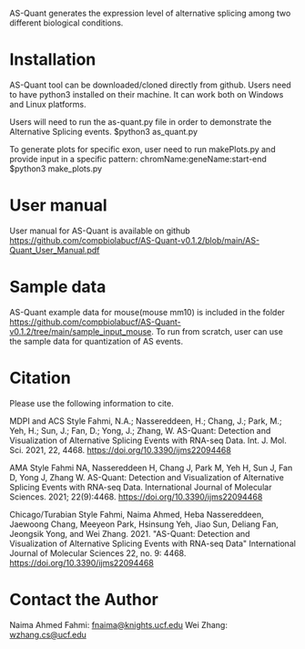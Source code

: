 AS-Quant generates the expression level of alternative splicing among two different biological conditions.

# Installation
AS-Quant tool can be downloaded/cloned directly from github. Users need to have python3 installed on their machine. It can work both on Windows and Linux platforms.

Users will need to run the as-quant.py file in order to demonstrate the Alternative Splicing events.
$python3 as_quant.py

To generate plots for specific exon, user need to run makePlots.py and provide input in a specific pattern: chromName:geneName:start-end
$python3 make_plots.py

# User manual
User manual for AS-Quant is available on github https://github.com/compbiolabucf/AS-Quant-v0.1.2/blob/main/AS-Quant_User_Manual.pdf

# Sample data
AS-Quant example data for mouse(mouse mm10) is included in the folder https://github.com/compbiolabucf/AS-Quant-v0.1.2/tree/main/sample_input_mouse. To run from scratch, user can use the sample data for quantization of AS events.

# Citation
Please use the following information to cite.

MDPI and ACS Style
Fahmi, N.A.; Nassereddeen, H.; Chang, J.; Park, M.; Yeh, H.; Sun, J.; Fan, D.; Yong, J.; Zhang, W. AS-Quant: Detection and Visualization of Alternative Splicing Events with RNA-seq Data. Int. J. Mol. Sci. 2021, 22, 4468. https://doi.org/10.3390/ijms22094468

AMA Style
Fahmi NA, Nassereddeen H, Chang J, Park M, Yeh H, Sun J, Fan D, Yong J, Zhang W. AS-Quant: Detection and Visualization of Alternative Splicing Events with RNA-seq Data. International Journal of Molecular Sciences. 2021; 22(9):4468. https://doi.org/10.3390/ijms22094468

Chicago/Turabian Style
Fahmi, Naima Ahmed, Heba Nassereddeen, Jaewoong Chang, Meeyeon Park, Hsinsung Yeh, Jiao Sun, Deliang Fan, Jeongsik Yong, and Wei Zhang. 2021. "AS-Quant: Detection and Visualization of Alternative Splicing Events with RNA-seq Data" International Journal of Molecular Sciences 22, no. 9: 4468. https://doi.org/10.3390/ijms22094468

# Contact the Author
Naima Ahmed Fahmi: fnaima@knights.ucf.edu
Wei Zhang: wzhang.cs@ucf.edu
